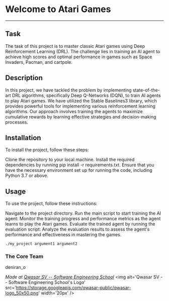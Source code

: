# Welcome to Atari Games
***

## Task
The task of this project is to master classic Atari games using Deep Reinforcement Learning (DRL).
 The challenge lies in training an AI agent to achieve high scores and optimal performance in games such as Space Invaders, Pacman, and cartpole.

## Description
In this project, we have tackled the problem by implementing state-of-the-art DRL algorithms, specifically Deep Q-Networks (DQN), to train AI agents to play Atari games. 
We have utilized the Stable Baselines3 library, which provides powerful tools for implementing various reinforcement learning algorithms.
 Our approach involves training the agents to maximize cumulative rewards by learning effective strategies and decision-making processes.

## Installation
To install the project, follow these steps:

Clone the repository to your local machine.
Install the required dependencies by running pip install -r requirements.txt.
Ensure that you have the necessary environment set up for running the code, including Python 3.7 or above.

## Usage
To use the project, follow these instructions:

Navigate to the project directory.
Run the main script to start training the AI agent:
Monitor the training progress and performance metrics as the agent learns to play the Atari games.
Evaluate the trained agent by running the evaluation script:
Analyze the evaluation results to assess the agent's performance and effectiveness in mastering the games.
```
./my_project argument1 argument2
```

### The Core Team
deniran_o

<span><i>Made at <a href='https://qwasar.io'>Qwasar SV -- Software Engineering School</a></i></span>
<span><img alt='Qwasar SV -- Software Engineering School's Logo' src='https://storage.googleapis.com/qwasar-public/qwasar-logo_50x50.png' width='20px' /></span>

